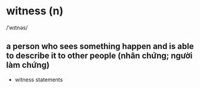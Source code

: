 # witness (n)

/ˈwɪtnəs/

## a person who sees something happen and is able to describe it to other people (nhân chứng; người làm chứng)

- witness statements